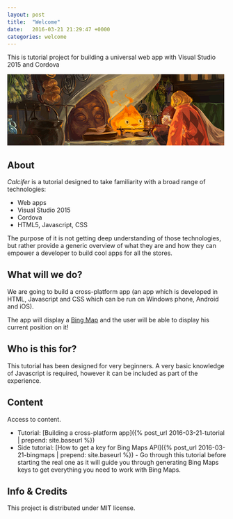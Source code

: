 ```yaml
---
layout: post
title:  "Welcome"
date:   2016-03-21 21:29:47 +0000
categories: welcome
---
```

This is tutorial project for building a universal web app with Visual Studio 2015 and Cordova

![Calcifer](images/calcifer.png)

## About
_Calcifer_ is a tutorial designed to take familiarity with a broad range of technologies:

- Web apps
- Visual Studio 2015
- Cordova
- HTML5, Javascript, CSS

The purpose of it is not getting deep understanding of those technologies, but rather provide a generic overview of what they are and how they can empower a developer to build cool apps for all the stores.

## What will we do?
We are going to build a cross-platform app (an app which is developed in HTML, Javascript and CSS which can be run on Windows phone, Android and iOS).

The app will display a [Bing Map](http://www.microsoft.com/maps/choose-your-bing-maps-API.aspx) and the user will be able to display his current position on it!

## Who is this for?
This tutorial has been designed for very beginners. A very basic knowledge of Javascript is required, however it can be included as part of the experience.

## Content
Access to content.

- Tutorial: [Building a cross-platform app]({% post_url 2016-03-21-tutorial  | prepend: site.baseurl %})
- Side tutorial: [How to get a key for Bing Maps API]({% post_url 2016-03-21-bingmaps  | prepend: site.baseurl %}) - Go through this tutorial before starting the real one as it will guide you through generating Bing Maps keys to get everything you need to work with Bing Maps.

## Info & Credits
This project is distributed under MIT license.
